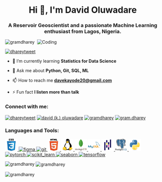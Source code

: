 <h1 align="center">Hi 👋, I'm David Oluwadare</h1>
<h3 align="center">A Reservoir Geoscientist and a passionate Machine Learning enthusiast from Lagos, Nigeria.</h3>
<img align="right" alt="Coding" width="400" src="https://thestempedia.com/wp-content/uploads/2020/07/Cat-vs-Dog.gif">


<p align="left"> <img src="https://komarev.com/ghpvc/?username=gramdharey&label=Profile%20views&color=0e75b6&style=flat" alt="gramdharey" /> </p>

<p align="left"> <a href="https://twitter.com/dhareytweet" target="blank"><img src="https://img.shields.io/twitter/follow/dhareytweet?logo=twitter&style=for-the-badge" alt="dhareytweet" /></a> </p>

- 🌱 I’m currently learning **Statistics for Data Science**

- 💬 Ask me about **Python, Git, SQL, ML**

- 📫 How to reach me **davekayode20@gmail.com**

- ⚡ Fun fact **I listen more than talk**

<h3 align="left">Connect with me:</h3>
<p align="left">
<a href="https://twitter.com/dhareytweet" target="blank"><img align="center" src="https://raw.githubusercontent.com/rahuldkjain/github-profile-readme-generator/master/src/images/icons/Social/twitter.svg" alt="dhareytweet" height="30" width="40" /></a>
<a href="https://linkedin.com/in/david-k-oluwadare-92b3a7b5/" target="blank"><img align="center" src="https://raw.githubusercontent.com/rahuldkjain/github-profile-readme-generator/master/src/images/icons/Social/linked-in-alt.svg" alt="david (k.) oluwadare" height="30" width="40" /></a>
<a href="https://kaggle.com/davidkayodeoluwadare" target="blank"><img align="center" src="https://raw.githubusercontent.com/rahuldkjain/github-profile-readme-generator/master/src/images/icons/Social/kaggle.svg" alt="gramdharey" height="30" width="40" /></a>
<a href="https://instagram.com/gram.dharey" target="blank"><img align="center" src="https://raw.githubusercontent.com/rahuldkjain/github-profile-readme-generator/master/src/images/icons/Social/instagram.svg" alt="gram.dharey" height="30" width="40" /></a>
</p>

<h3 align="left">Languages and Tools:</h3>
<p align="left"> <a href="https://www.w3schools.com/css/" target="_blank" rel="noreferrer"> <img src="https://raw.githubusercontent.com/devicons/devicon/master/icons/css3/css3-original-wordmark.svg" alt="css3" width="40" height="40"/> </a> <a href="https://www.figma.com/" target="_blank" rel="noreferrer"> <img src="https://www.vectorlogo.zone/logos/figma/figma-icon.svg" alt="figma" width="40" height="40"/> </a> <a href="https://git-scm.com/" target="_blank" rel="noreferrer"> <img src="https://www.vectorlogo.zone/logos/git-scm/git-scm-icon.svg" alt="git" width="40" height="40"/> </a> <a href="https://www.w3.org/html/" target="_blank" rel="noreferrer"> <img src="https://raw.githubusercontent.com/devicons/devicon/master/icons/html5/html5-original-wordmark.svg" alt="html5" width="40" height="40"/> </a> <a href="https://www.linux.org/" target="_blank" rel="noreferrer"> <img src="https://raw.githubusercontent.com/devicons/devicon/master/icons/linux/linux-original.svg" alt="linux" width="40" height="40"/> </a> <a href="https://www.mongodb.com/" target="_blank" rel="noreferrer"> <img src="https://raw.githubusercontent.com/devicons/devicon/master/icons/mongodb/mongodb-original-wordmark.svg" alt="mongodb" width="40" height="40"/> </a> <a href="https://www.mysql.com/" target="_blank" rel="noreferrer"> <img src="https://raw.githubusercontent.com/devicons/devicon/master/icons/mysql/mysql-original-wordmark.svg" alt="mysql" width="40" height="40"/> </a> <a href="https://pandas.pydata.org/" target="_blank" rel="noreferrer"> <img src="https://raw.githubusercontent.com/devicons/devicon/2ae2a900d2f041da66e950e4d48052658d850630/icons/pandas/pandas-original.svg" alt="pandas" width="40" height="40"/> </a> <a href="https://www.postgresql.org" target="_blank" rel="noreferrer"> <img src="https://raw.githubusercontent.com/devicons/devicon/master/icons/postgresql/postgresql-original-wordmark.svg" alt="postgresql" width="40" height="40"/> </a> <a href="https://www.python.org" target="_blank" rel="noreferrer"> <img src="https://raw.githubusercontent.com/devicons/devicon/master/icons/python/python-original.svg" alt="python" width="40" height="40"/> </a> <a href="https://pytorch.org/" target="_blank" rel="noreferrer"> <img src="https://www.vectorlogo.zone/logos/pytorch/pytorch-icon.svg" alt="pytorch" width="40" height="40"/> </a> <a href="https://scikit-learn.org/" target="_blank" rel="noreferrer"> <img src="https://upload.wikimedia.org/wikipedia/commons/0/05/Scikit_learn_logo_small.svg" alt="scikit_learn" width="40" height="40"/> </a> <a href="https://seaborn.pydata.org/" target="_blank" rel="noreferrer"> <img src="https://seaborn.pydata.org/_images/logo-mark-lightbg.svg" alt="seaborn" width="40" height="40"/> </a> <a href="https://www.tensorflow.org" target="_blank" rel="noreferrer"> <img src="https://www.vectorlogo.zone/logos/tensorflow/tensorflow-icon.svg" alt="tensorflow" width="40" height="40"/> </a> </p>

<p><img align="left" src="https://github-readme-stats.vercel.app/api/top-langs?username=gramdharey&show_icons=true&locale=en&layout=compact" alt="gramdharey" /></p>

<p>&nbsp;<img align="center" src="https://github-readme-stats.vercel.app/api?username=gramdharey&show_icons=true&locale=en" alt="gramdharey" /></p>

<p><img align="center" src="https://github-readme-streak-stats.herokuapp.com/?user=gramdharey&" alt="gramdharey" /></p>
